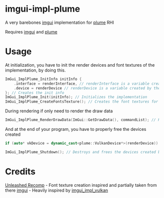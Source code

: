 # imgui-impl-plume

A very barebones [imgui](https://github.com/ocornut/imgui) implementation for [plume](https://github.com/renderbag/plume) RHI

Requires [imgui](https://github.com/ocornut/imgui) and [plume](https://github.com/renderbag/plume)

# Usage

At initialization, you have to init the render devices and font textures of the implementation, by doing this.

```c++
ImGui_ImplPlume_InitInfo initInfo {
    .interface = renderInterface, // renderInterface is a variable created by the user for their rendering
    .device = renderDevice // renderDevice is a variable created by the user for their rendering
}; // Creates the init info
ImGui_ImplPlume_Init(initInfo); // Initializes the implementation
ImGui_ImplPlume_CreateFontsTexture(); // Creates the font textures for imgui
```

During rendering if only need to render the draw data

```c++
ImGui_ImplPlume_RenderDrawData(ImGui::GetDrawData(), commandList); // Renders the draw data to the screen, commandList is a variable created by the user for their rendering
```

And at the end of your program, you have to properly free the devices created

```c++
if (auto* vkDevice = dynamic_cast<plume::VulkanDevice*>(renderDevice)) vkDeviceWaitIdle(vkDevice->vk); // Optional, but better for cleanliness

ImGui_ImplPlume_Shutdown(); // Destroys and frees the devices created by the implementation
```

# Credits

[Unleashed Recomp](https://github.com/hedge-dev/UnleashedRecomp) - Font texture creation inspired and partially taken from there
[imgui](https://github.com/ocornut/imgui) - Heavily inspired by [imgui_impl_vulkan](https://github.com/ocornut/imgui)
